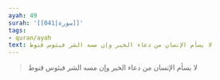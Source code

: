 ```yaml
---
ayah: 49
surah: '[[041|سورة]]'
tags:
- quran/ayah
text: لا يسأم الإنسان من دعاء الخير وإن مسه الشر فيئوس قنوط
---
```

> لا يسأم الإنسان من دعاء الخير وإن مسه الشر فيئوس قنوط
